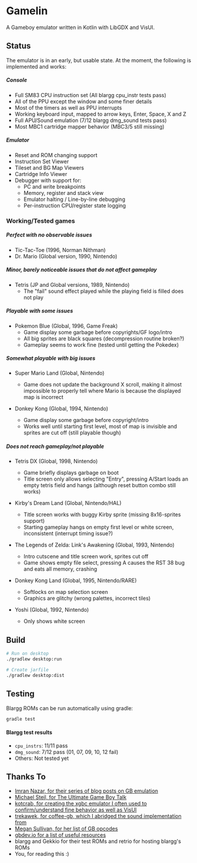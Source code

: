 # Gamelin
A Gameboy emulator written in Kotlin with LibGDX and VisUI.

## Status
The emulator is in an early, but usable state. At the moment, the following is implemented and works:

##### Console
- Full SM83 CPU instruction set (All blargg cpu_instr tests pass)
- All of the PPU except the window and some finer details
- Most of the timers as well as PPU interrupts
- Working keyboard input, mapped to arrow keys, Enter, Space, X and Z
- Full APU/Sound emulation (7/12 blargg dmg_sound tests pass)
- Most MBC1 cartridge mapper behavior (MBC3/5 still missing)

##### Emulator
- Reset and ROM changing support
- Instruction Set Viewer
- Tileset and BG Map Viewers
- Cartridge Info Viewer
- Debugger with support for:
    - PC and write breakpoints
    - Memory, register and stack view
    - Emulator halting / Line-by-line debugging
    - Per-instruction CPU/register state logging

### Working/Tested games
##### Perfect with no observable issues
- Tic-Tac-Toe (1996, Norman Nithman)
- Dr. Mario (Global version, 1990, Nintendo)

##### Minor, barely noticeable issues that do not affect gameplay
- Tetris (JP and Global versions, 1989, Nintendo)
    - The "fail" sound effect played while the playing field is filled does not play

##### Playable with some issues
- Pokemon Blue (Global, 1996, Game Freak)
    - Game display some garbage before copyrights/GF logo/intro
    - All big sprites are black squares (decompression routine broken?)
    - Gameplay seems to work fine (tested until getting the Pokedex)

##### Somewhat playable with big issues
- Super Mario Land (Global, Nintendo)
    - Game does not update the background X scroll, making it almost impossible
    to properly tell where Mario is because the displayed map is incorrect

- Donkey Kong (Global, 1994, Nintendo)
    - Game display some garbage before copyright/intro
    - Works well until starting first level, most of map is invisible and
    sprites are cut off (still playable though)

##### Does not reach gameplay/not playable
- Tetris DX (Global, 1998, Nintendo)
    - Game briefly displays garbage on boot
    - Title screen only allows selecting "Entry", pressing A/Start loads an empty
    tetris field and hangs (although reset button combo still works)

- Kirby's Dream Land (Global, Nintendo/HAL)
    - Title screen works with buggy Kirby sprite (missing 8x16-sprites support)
    - Starting gameplay hangs on empty first level or white screen, inconsistent (interrupt timing issue?)

- The Legends of Zelda: Link's Awakening (Global, 1993, Nintendo)
    - Intro cutscene and title screen work, sprites cut off
    - Game shows empty file select, pressing A causes the RST 38 bug and eats all memory, crashing

- Donkey Kong Land (Global, 1995, Nintendo/RARE)
    - Softlocks on map selection screen
    - Graphics are glitchy (wrong palettes, incorrect tiles)

- Yoshi (Global, 1992, Nintendo)
    - Only shows white screen

## Build
``` bash
# Run on desktop
./gradlew desktop:run

# Create jarfile
./gradlew desktop:dist
```

## Testing
Blargg ROMs can be run automatically using gradle:
```bash
gradle test
```

#### Blargg test results
- `cpu_instrs`: 11/11 pass
- `dmg_sound`: 7/12 pass (01, 07, 09, 10, 12 fail)
- Others: Not tested yet

## Thanks To
- [Imran Nazar, for their series of blog posts on GB emulation](http://imrannazar.com/GameBoy-Emulation-in-JavaScript:-The-CPU)
- [Michael Steil, for The Ultimate Game Boy Talk](https://media.ccc.de/v/33c3-8029-the_ultimate_game_boy_talk)
- [kotcrab, for creating the xgbc emulator I often used to confirm/understand fine behavior as well as VisUI](https://github.com/kotcrab/xgbc)
- [trekawek, for coffee-gb, which I abridged the sound implementation from](https://github.com/trekawek/coffee-gb)
- [Megan Sullivan, for her list of GB opcodes](https://meganesulli.com/blog/game-boy-opcodes)
- [gbdev.io for a list of useful resources](https://gbdev.io)
- blargg and Gekkio for their test ROMs and retrio for hosting blargg's ROMs
- You, for reading this :)
